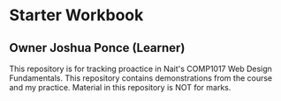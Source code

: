 # Starter Workbook

## Owner Joshua Ponce (Learner)

This repository is for tracking proactice in Nait's COMP1017 Web Design Fundamentals. This repository contains demonstrations from the course and my practice. Material in this repository is NOT for marks.

